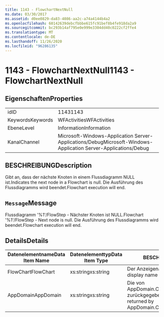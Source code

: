 ```yaml
---
title: 1143 - FlowchartNextNull
ms.date: 03/30/2017
ms.assetid: d0ee0829-da83-4086-aa2c-a74a4144b4a2
ms.openlocfilehash: 60142639debcfbbbe615fc91bef8b4fe918da2a9
ms.sourcegitcommit: bc293b14af795e0e999e3304dd40c0222cf2ffe4
ms.translationtype: MT
ms.contentlocale: de-DE
ms.lasthandoff: 11/26/2020
ms.locfileid: "96286135"
---
```

# <a name="1143---flowchartnextnull"></a><span data-ttu-id="d0b22-102">1143 - FlowchartNextNull</span><span class="sxs-lookup"><span data-stu-id="d0b22-102">1143 - FlowchartNextNull</span></span>

## <a name="properties"></a><span data-ttu-id="d0b22-103">Eigenschaften</span><span class="sxs-lookup"><span data-stu-id="d0b22-103">Properties</span></span>  
  
|||  
|-|-|  
|<span data-ttu-id="d0b22-104">id</span><span class="sxs-lookup"><span data-stu-id="d0b22-104">ID</span></span>|<span data-ttu-id="d0b22-105">1143</span><span class="sxs-lookup"><span data-stu-id="d0b22-105">1143</span></span>|  
|<span data-ttu-id="d0b22-106">Keywords</span><span class="sxs-lookup"><span data-stu-id="d0b22-106">Keywords</span></span>|<span data-ttu-id="d0b22-107">WFActivities</span><span class="sxs-lookup"><span data-stu-id="d0b22-107">WFActivities</span></span>|  
|<span data-ttu-id="d0b22-108">Ebene</span><span class="sxs-lookup"><span data-stu-id="d0b22-108">Level</span></span>|<span data-ttu-id="d0b22-109">Information</span><span class="sxs-lookup"><span data-stu-id="d0b22-109">Information</span></span>|  
|<span data-ttu-id="d0b22-110">Kanal</span><span class="sxs-lookup"><span data-stu-id="d0b22-110">Channel</span></span>|<span data-ttu-id="d0b22-111">Microsoft-Windows-Application Server-Applications/Debug</span><span class="sxs-lookup"><span data-stu-id="d0b22-111">Microsoft-Windows-Application Server-Applications/Debug</span></span>|  
  
## <a name="description"></a><span data-ttu-id="d0b22-112">BESCHREIBUNG</span><span class="sxs-lookup"><span data-stu-id="d0b22-112">Description</span></span>  

 <span data-ttu-id="d0b22-113">Gibt an, dass der nächste Knoten in einem Flussdiagramm NULL ist.</span><span class="sxs-lookup"><span data-stu-id="d0b22-113">Indicates the next node in a Flowchart is null.</span></span> <span data-ttu-id="d0b22-114">Die Ausführung des Flussdiagramms wird beendet.</span><span class="sxs-lookup"><span data-stu-id="d0b22-114">Flowchart execution will end.</span></span>  
  
## <a name="message"></a><span data-ttu-id="d0b22-115">`Message`</span><span class="sxs-lookup"><span data-stu-id="d0b22-115">Message</span></span>  

 <span data-ttu-id="d0b22-116">Flussdiagramm '%1'/FlowStep - Nächster Knoten ist NULL.</span><span class="sxs-lookup"><span data-stu-id="d0b22-116">Flowchart '%1'/FlowStep - Next node is null.</span></span> <span data-ttu-id="d0b22-117">Die Ausführung des Flussdiagramms wird beendet.</span><span class="sxs-lookup"><span data-stu-id="d0b22-117">Flowchart execution will end.</span></span>  
  
## <a name="details"></a><span data-ttu-id="d0b22-118">Details</span><span class="sxs-lookup"><span data-stu-id="d0b22-118">Details</span></span>  
  
|<span data-ttu-id="d0b22-119">Datenelementname</span><span class="sxs-lookup"><span data-stu-id="d0b22-119">Data Item Name</span></span>|<span data-ttu-id="d0b22-120">Datenelementtyp</span><span class="sxs-lookup"><span data-stu-id="d0b22-120">Data Item Type</span></span>|<span data-ttu-id="d0b22-121">BESCHREIBUNG</span><span class="sxs-lookup"><span data-stu-id="d0b22-121">Description</span></span>|  
|--------------------|--------------------|-----------------|  
|<span data-ttu-id="d0b22-122">FlowChart</span><span class="sxs-lookup"><span data-stu-id="d0b22-122">FlowChart</span></span>|<span data-ttu-id="d0b22-123">xs:string</span><span class="sxs-lookup"><span data-stu-id="d0b22-123">xs:string</span></span>|<span data-ttu-id="d0b22-124">Der Anzeigename des FlowChart.</span><span class="sxs-lookup"><span data-stu-id="d0b22-124">The display name of the FlowChart.</span></span>|  
|<span data-ttu-id="d0b22-125">AppDomain</span><span class="sxs-lookup"><span data-stu-id="d0b22-125">AppDomain</span></span>|<span data-ttu-id="d0b22-126">xs:string</span><span class="sxs-lookup"><span data-stu-id="d0b22-126">xs:string</span></span>|<span data-ttu-id="d0b22-127">Die von AppDomain.CurrentDomain.FriendlyName zurückgegebene Zeichenfolge.</span><span class="sxs-lookup"><span data-stu-id="d0b22-127">The string returned by AppDomain.CurrentDomain.FriendlyName.</span></span>|
